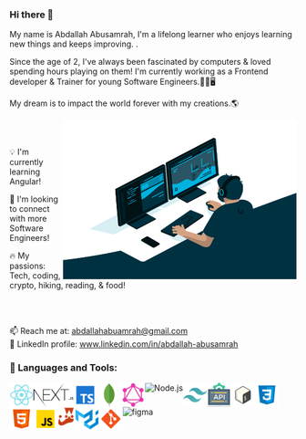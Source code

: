 ### Hi there 👋

My name is Abdallah Abusamrah, I'm a lifelong learner who enjoys learning new things and keeps improving. .

Since the age of 2, I've always been fascinated by computers & loved spending hours playing on them! I'm currently working as a Frontend developer & Trainer for young Software Engineers.👨‍💻🖥

My dream is to impact the world forever with my creations.🌎

<img align="right" alt="GIF" src="./code.gif" width="410" height="280" />


<br>
<br>

💡 I'm currently learning Angular!

🤝 I'm looking to connect with more Software Engineers!

🔥 My passions: Tech, coding, crypto, hiking, reading, & food!

<br>
<br>

📫 Reach me at: abdallahabuamrah@gmail.com
<br>
👤 LinkedIn profile: www.linkedin.com/in/abdallah-abusamrah


### 🔨 Languages and Tools:   

<img align="left" alt="React" height ="42px" src="./react.svg">
<img align="left" alt="Next" height ="42px" src="./nextjs.svg">
<img align="left" alt="TypeScript" height ="42px" src="./typescript.svg">
<img align="left" alt="MongoDB" height ="42px" src="./mongodb.svg">
<img align="left" alt="GraphQL" height ="42px" src="./graphql.svg">
<img align="left" alt="Node.js" height ="42px" src="https://raw.githubusercontent.com/rahul-jha98/github_readme_icons/main/language_and_tools/square/node/node.svg">
<img align="left" alt="Tailwind CSS" height ="42px" src="./tailwindcss.svg">
<img align="left" alt="REST APIs" height ="42px" src="./api.svg">
<img align="left" alt="Bash" height ="42px" src="./bash.svg">
<img align="left" alt="CSS3" height ="42px" src="./css.svg">
<img align="left" alt="HTML5" height ="42px" src="./html.svg">
<img align="left" alt="JavaScript" height ="42px"  src="./javascript.svg">
<img align="left" src="./jest.svg" alt="Jest" height='34px'/>
<img align="left" alt="Material UI" height ="42px" src="./materialui.svg">
<img align="left" src="./git.svg" alt="git" height='42px'/>
<img align="left" src="https://raw.githubusercontent.com/rahul-jha98/github_readme_icons/main/language_and_tools/square/figma/figma.svg" alt="figma" height='42px' align="left"/> 


<br>
<br>
<br>
<br>
<br>
<br>
<br>
<br>
<br>


